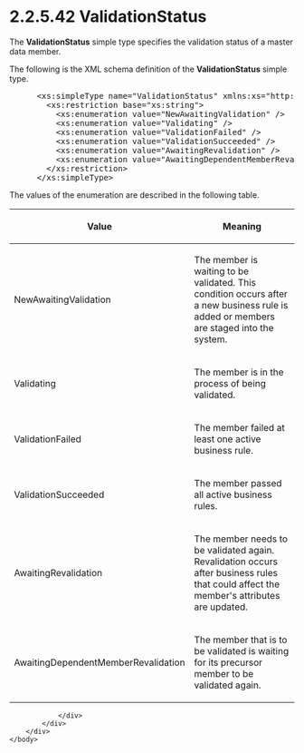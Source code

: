 <html dir="LTR" xmlns:mshelp="http://msdn.microsoft.com/mshelp" xmlns:ddue="http://ddue.schemas.microsoft.com/authoring/2003/5" xmlns:xlink="http://www.w3.org/1999/xlink" xmlns:tool="http://www.microsoft.com/tooltip">
    <head>
        <meta http-equiv="Content-Type" content="text/html; CHARSET=utf-8"></meta>
        <meta name="save" content="history"></meta>
        <title>2.2.5.42 ValidationStatus</title>
        <xml>
            <mshelp:toctitle title="2.2.5.42 ValidationStatus"></mshelp:toctitle>
            <mshelp:rltitle title="[MS-SSMDSWS-15]: ValidationStatus"></mshelp:rltitle>
            <mshelp:keyword index="A" term="bfe39025-2b80-44a1-bd30-eab6a4001f46"></mshelp:keyword>
            <mshelp:attr name="DCSext.ContentType" value="open specification"></mshelp:attr>
            <mshelp:attr name="AssetID" value="bfe39025-2b80-44a1-bd30-eab6a4001f46"></mshelp:attr>
            <mshelp:attr name="TopicType" value="kbRef"></mshelp:attr>
            <mshelp:attr name="DCSext.Title" value="[MS-SSMDSWS-15]: ValidationStatus" />
        </xml>
    </head>
    <body>
        <div id="header">
            <h1 class="heading">2.2.5.42 ValidationStatus</h1>
        </div>
        <div id="mainSection">
            <div id="mainBody">
                <div id="allHistory" class="saveHistory"></div>
                <div id="sectionSection0" class="section" name="collapseableSection">
                    

<p>The <b>ValidationStatus</b> simple type specifies the
validation status of a master data member.</p>

<p>The following is the XML schema definition of the <b>ValidationStatus</b>
simple type.</p>

<dl>
<dd>
<div><pre> &lt;xs:simpleType name=&quot;ValidationStatus&quot; xmlns:xs=&quot;http://www.w3.org/2001/XMLSchema&quot;&gt;
   &lt;xs:restriction base=&quot;xs:string&quot;&gt;
     &lt;xs:enumeration value=&quot;NewAwaitingValidation&quot; /&gt;
     &lt;xs:enumeration value=&quot;Validating&quot; /&gt;
     &lt;xs:enumeration value=&quot;ValidationFailed&quot; /&gt;
     &lt;xs:enumeration value=&quot;ValidationSucceeded&quot; /&gt;
     &lt;xs:enumeration value=&quot;AwaitingRevalidation&quot; /&gt;
     &lt;xs:enumeration value=&quot;AwaitingDependentMemberRevalidation&quot; /&gt;
   &lt;/xs:restriction&gt;
 &lt;/xs:simpleType&gt;
</pre></div>
</dd></dl>

<p>The values of the enumeration are described in the following
table.</p>

<table>
 <thead>
  <tr>
   <th>
   <p>Value</p>
   </th>
   <th>
   <p>Meaning</p>
   </th>
  </tr>
 </thead>
 <tr>
  <td>
  <p>NewAwaitingValidation</p>
  </td>
  <td>
  <p>The member is waiting to be validated. This condition
  occurs after a new business rule is added or members are staged into the
  system.</p>
  </td>
 </tr>
 <tr>
  <td>
  <p>Validating</p>
  </td>
  <td>
  <p>The member is in the process of being validated.</p>
  </td>
 </tr>
 <tr>
  <td>
  <p>ValidationFailed</p>
  </td>
  <td>
  <p>The member failed at least one active business rule.</p>
  </td>
 </tr>
 <tr>
  <td>
  <p>ValidationSucceeded</p>
  </td>
  <td>
  <p>The member passed all active business rules.</p>
  </td>
 </tr>
 <tr>
  <td>
  <p>AwaitingRevalidation</p>
  </td>
  <td>
  <p>The member needs to be validated again. Revalidation
  occurs after business rules that could affect the member's attributes are
  updated.</p>
  </td>
 </tr>
 <tr>
  <td>
  <p>AwaitingDependentMemberRevalidation</p>
  </td>
  <td>
  <p>The member that is to be validated is waiting for its precursor
  member to be validated again.</p>
  </td>
 </tr>
</table>

<p> </p>


                </div>
            </div>
        </div>
    </body>
</html>